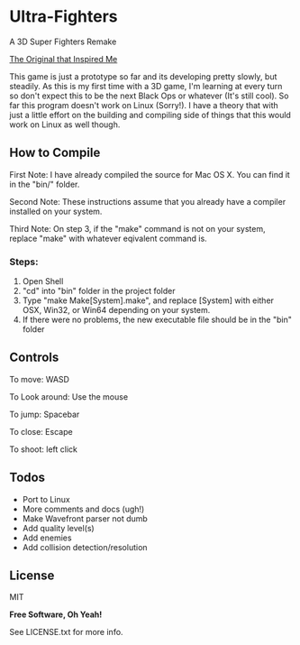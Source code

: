 # Ultra-Fighters

A 3D Super Fighters Remake

[The Original that Inspired Me](http://www.twoplayergames.org/play/592-Super_Fighters.html)

This game is just a prototype so far and its developing pretty slowly, but steadily. As this is my first time with 
a 3D game, I'm learning at every turn so don't expect this to be the next Black Ops or whatever (It's still cool). 
So far this program doesn't work on Linux (Sorry!). I have a theory that with just a little effort on the building and 
compiling side of things that this would work on Linux as well though.


How to Compile
----

First Note: I have already compiled the source for Mac OS X. You can find it in the "bin/" folder.

Second Note: These instructions assume that you already have a compiler installed on your system.

Third Note: On step 3, if the "make" command is not on your system, replace "make" with whatever eqivalent command is.

### Steps:
 1. Open Shell
 2. "cd" into "bin" folder in the project folder
 3. Type "make Make[System].make", and replace [System] with either OSX, Win32, or Win64 depending on your system.
 4. If there were no problems, the new executable file should be in the "bin" folder


Controls
----

To move: WASD

To Look around: Use the mouse

To jump: Spacebar

To close: Escape

To shoot: left click


Todos
----
 - Port to Linux
 - More comments and docs (ugh!)
 - Make Wavefront parser not dumb
 - Add quality level(s)
 - Add enemies
 - Add collision detection/resolution


License
----

MIT


**Free Software, Oh Yeah!**


See LICENSE.txt for more info.
